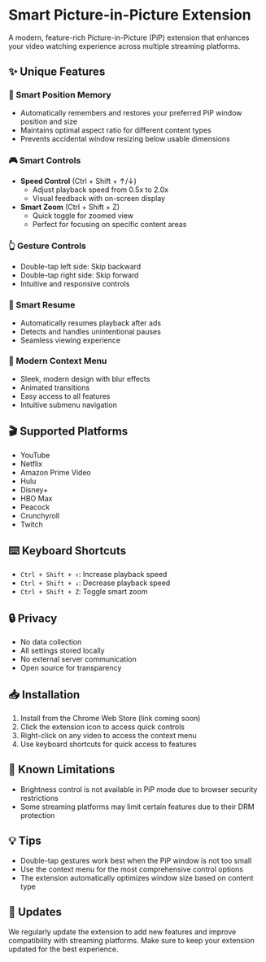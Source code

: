 # Smart Picture-in-Picture Extension

A modern, feature-rich Picture-in-Picture (PiP) extension that enhances your video watching experience across multiple streaming platforms.

## ✨ Unique Features

### 🎯 Smart Position Memory

- Automatically remembers and restores your preferred PiP window position and size
- Maintains optimal aspect ratio for different content types
- Prevents accidental window resizing below usable dimensions

### 🎮 Smart Controls

- **Speed Control** (Ctrl + Shift + ↑/↓)
  - Adjust playback speed from 0.5x to 2.0x
  - Visual feedback with on-screen display
- **Smart Zoom** (Ctrl + Shift + Z)
  - Quick toggle for zoomed view
  - Perfect for focusing on specific content areas

### 👆 Gesture Controls

- Double-tap left side: Skip backward
- Double-tap right side: Skip forward
- Intuitive and responsive controls

### 🔄 Smart Resume

- Automatically resumes playback after ads
- Detects and handles unintentional pauses
- Seamless viewing experience

### 📱 Modern Context Menu

- Sleek, modern design with blur effects
- Animated transitions
- Easy access to all features
- Intuitive submenu navigation

## 🎬 Supported Platforms

- YouTube
- Netflix
- Amazon Prime Video
- Hulu
- Disney+
- HBO Max
- Peacock
- Crunchyroll
- Twitch

## ⌨️ Keyboard Shortcuts

- `Ctrl + Shift + ↑`: Increase playback speed
- `Ctrl + Shift + ↓`: Decrease playback speed
- `Ctrl + Shift + Z`: Toggle smart zoom

## 🔒 Privacy

- No data collection
- All settings stored locally
- No external server communication
- Open source for transparency

## 📥 Installation

1. Install from the Chrome Web Store (link coming soon)
2. Click the extension icon to access quick controls
3. Right-click on any video to access the context menu
4. Use keyboard shortcuts for quick access to features

## 🚫 Known Limitations

- Brightness control is not available in PiP mode due to browser security restrictions
- Some streaming platforms may limit certain features due to their DRM protection

## 💡 Tips

- Double-tap gestures work best when the PiP window is not too small
- Use the context menu for the most comprehensive control options
- The extension automatically optimizes window size based on content type

## 🔄 Updates

We regularly update the extension to add new features and improve compatibility with streaming platforms. Make sure to keep your extension updated for the best experience.
